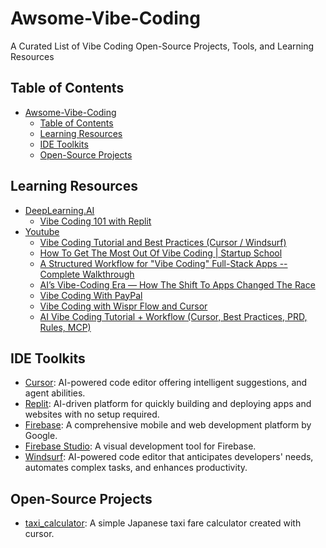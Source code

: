 # Awsome-Vibe-Coding
A Curated List of Vibe Coding Open-Source Projects, Tools, and Learning Resources


## Table of Contents
- [Awsome-Vibe-Coding](#awsome-vibe-coding)
  - [Table of Contents](#table-of-contents)
  - [Learning Resources](#learning-resources)
  - [IDE Toolkits](#ide-toolkits)
  - [Open-Source Projects](#open-source-projects)

## Learning Resources

- [DeepLearning.AI](https://www.deeplearning.ai/)
  - [Vibe Coding 101 with Replit](https://learn.deeplearning.ai/courses/vibe-coding-101-with-replit)
- [Youtube](https://www.youtube.com/)
  - [Vibe Coding Tutorial and Best Practices (Cursor / Windsurf)](https://www.youtube.com/watch?v=YWwS911iLhg)
  - [How To Get The Most Out Of Vibe Coding | Startup School](https://www.youtube.com/watch?v=BJjsfNO5JTo)
  - [A Structured Workflow for "Vibe Coding" Full-Stack Apps -- Complete Walkthrough](https://www.youtube.com/watch?v=WYzEROo7reY)
  - [AI’s Vibe-Coding Era — How The Shift To Apps Changed The Race](https://www.youtube.com/watch?v=mmws6Oqtq9o)
  - [Vibe Coding With PayPal](https://www.youtube.com/watch?v=KpKEhviBRkU)
  - [Vibe Coding with Wispr Flow and Cursor](https://www.youtube.com/watch?v=xh5PhzZZcnQ)
  - [AI Vibe Coding Tutorial + Workflow (Cursor, Best Practices, PRD, Rules, MCP)](https://www.youtube.com/watch?v=qIO9Mg1Man4)

## IDE Toolkits

- [Cursor](https://www.cursor.com/): AI-powered code editor offering intelligent suggestions, and agent abilities.
- [Replit](https://replit.com/): AI-driven platform for quickly building and deploying apps and websites with no setup required.
- [Firebase](https://firebase.google.com/): A comprehensive mobile and web development platform by Google.
- [Firebase Studio](https://studio.firebase.google.com): A visual development tool for Firebase.
- [Windsurf](https://windsurf.com/): AI-powered code editor that anticipates developers' needs, automates complex tasks, and enhances productivity.

## Open-Source Projects

- [taxi_calculator](https://github.com/0xWelt/taxi_calculator): A simple Japanese taxi fare calculator created with cursor.
